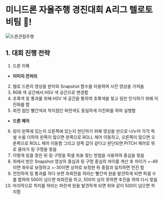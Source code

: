 # 미니드론 자율주행 경진대회 A리그 텔로토비팀 🚀!

![드론관점주행](/readmeFile/dronemission.gif) 

## 1. 대회 진행 전략

1. 드론 이륙
- **이미지 전처리**
2. 텔로 드론의 영상을 받아와 Snapshot 함수를 이용하여 사진 영상을 가져옴
3. RGB 색 공간에서 HSV 색 공간으로 변경함
4. 초록색 링 통과를 위해 HSV 색 공간을 통하여 초록색을 찾고 링만 인식하기 위해 이진화를 함
5. 회전 점인 빨간색과 착지점인 파란색도 동일하게 이진화를 하여 실행함

- **드론 제어**

6. 링이 왼쪽에 있는지 오른쪽에 있는지 판단하기 위해 영상을 반으로 나누어 각각 픽셀 수를 더하여 왼쪽이 많으면 왼쪽으로 ROLL 제어 이동하고, 오른쪽이 많으면 오른쪽으로 ROLL 제어 이동함
그리고 양쪽 값이 같다고 판단되면 PITCH 제어로 위로 올라가 링 구멍을 찾음
7. 이렇게 링을 찾은 뒤 링 구멍을 픽셀 좌표 찾는 방법을 사용하여 중심을 찾음
8. 위에서 받은 Snapshot 영상의 중심과 링 구멍 중심의 차이를 계산 후 차이가 +-49이면 좌우로 보정하고 +-30이면 상하로 보정한 뒤 중점과 일치하면 전진 함
9. 전진하여 링 통과를 하다 보면 좌회전을 하라는 빨간색 원을 발견하게 되면 픽셀 수를 합하여 500이 넘으면 좌회전을 하고, 500이 넘지 못하면 후진을 하여 다시 찾음
10. 마지막으로 착지를 하라는 파란색 원을 발견하게 되면 위와 같이 500이 넘으면 착지함
